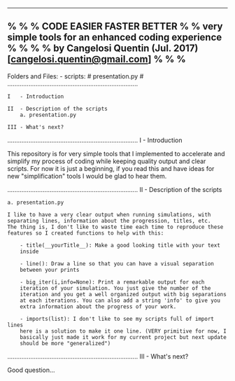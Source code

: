 ---------------------------------------------------------------------------
%                                                                         %
%                        CODE EASIER FASTER BETTER                        %
%          very simple tools for an enhanced coding experience            %
%                                                                         %
%    by Cangelosi Quentin (Jul. 2017) [cangelosi.quentin@gmail.com]       %
%                                                                         %
---------------------------------------------------------------------------

Folders and Files:
    - scripts:
        # presentation.py
        # 
..........................................................................

    I   - Introduction

    II  - Description of the scripts
        a. presentation.py

    III - What's next?

..........................................................................
I - Introduction

This repository is for very simple tools that I implemented to accelerate 
and simplify my process of coding while keeping quality output and clear 
scripts. For now it is just a beginning, if you read this and have ideas 
for new "simplification" tools I would be glad to hear them.

..........................................................................
II - Description of the scripts

    a. presentation.py
    
    I like to have a very clear output when running simulations, with 
    separating lines, information about the progression, titles, etc.
    The thing is, I don't like to waste time each time to reproduce these
    features so I created functions to help with this:
        
        - title(__yourTitle__): Make a good looking title with your text 
        inside
        
        - line(): Draw a line so that you can have a visual separation
        between your prints
        
        - big_iter(i,info=None): Print a remarkable output for each 
        iteration of your simulation. You just give the number of the 
        iteration and you get a well organized output with big separations
        at each iterations. You can also add a string 'info' to give you
        extra information about the progress of your work.
        
        - imports(list): I don't like to see my scripts full of import lines
        here is a solution to make it one line. (VERY primitive for now, I 
        basically just made it work for my current project but next update 
        should be more "generalized")
        

        
..........................................................................
III - What's next?

Good question...